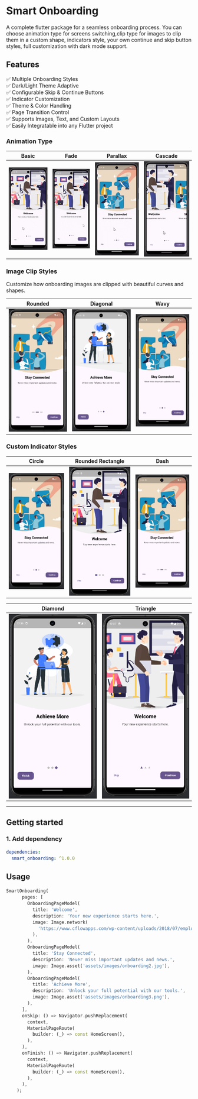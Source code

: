 
# Smart Onboarding
A complete flutter package for a seamless onboarding process. You can choose animation type for screens switching,clip type for images to clip them in a custom shape, indicators style, your own continue and skip button styles, full customization with dark mode support.

## Features

✅ Multiple Onboarding Styles  
✅ Dark/Light Theme Adaptive  
✅ Configurable Skip & Continue Buttons  
✅ Indicator Customization  
✅ Theme & Color Handling  
✅ Page Transition Control  
✅ Supports Images, Text, and Custom Layouts  
✅ Easily Integratable into any Flutter project

### Animation Type
| Basic | Fade | Parallax | Cascade |
|:-----:|:----:|:--------:|:-------:|
| ![](https://github.com/ShifaSaleem/smart_onboarding/blob/master/images/Onboarding%20basic.gif) | ![](https://github.com/ShifaSaleem/smart_onboarding/blob/master/images/onboarding%20fade.gif) | ![](https://github.com/ShifaSaleem/smart_onboarding/blob/master/images/onboarding%20parallax.gif) | ![](https://github.com/ShifaSaleem/smart_onboarding/blob/master/images/onboarding%20cascade.gif) |

### Image Clip Styles

Customize how onboarding images are clipped with beautiful curves and shapes.

| Rounded | Diagonal | Wavy |
|:-------:|:--------:|:----:|
| ![](https://github.com/ShifaSaleem/smart_onboarding/blob/master/images/Onboarding%20indicator%20dash.png) | ![](https://github.com/ShifaSaleem/smart_onboarding/blob/master/images/Onboarding%20clipe%20diagonal.png) | ![](https://github.com/ShifaSaleem/smart_onboarding/blob/master/images/Onboarding%20clip%20wavy.png) |

### Custom Indicator Styles

| Circle | Rounded Rectangle | Dash |
|:------:|:---------:|:----:|
| ![](https://github.com/ShifaSaleem/smart_onboarding/blob/master/images/Onboarding%20clip%20wavy.png) | ![](https://github.com/ShifaSaleem/smart_onboarding/blob/master/images/Onboarding%20indicator%20rounded%20rectange.png) | ![](https://github.com/ShifaSaleem/smart_onboarding/blob/master/images/Onboarding%20indicator%20dash.png) | 

| Diamond | Triangle | 
|:------:|:---------:|
| ![](https://github.com/ShifaSaleem/smart_onboarding/blob/master/images/Onboarding%20indicator%20diamond.png) | ![](https://github.com/ShifaSaleem/smart_onboarding/blob/master/images/Onboarding%20indicator%20triangle.png) |

---

## Getting started

### 1. Add dependency

```yaml
dependencies:
  smart_onboarding: ^1.0.0
```

## Usage

```dart
SmartOnboarding(
      pages: [
        OnboardingPageModel(
          title: 'Welcome',
          description: 'Your new experience starts here.',
          image: Image.network(
            'https://www.cflowapps.com/wp-content/uploads/2018/07/employee-onboarding-process-flow.png',
          ),
        ),
        OnboardingPageModel(
          title: 'Stay Connected',
          description: 'Never miss important updates and news.',
          image: Image.asset('assets/images/onboarding2.jpg'),
        ),
        OnboardingPageModel(
          title: 'Achieve More',
          description: 'Unlock your full potential with our tools.',
          image: Image.asset('assets/images/onboarding3.png'),
        ),
      ],
      onSkip: () => Navigator.pushReplacement(
        context,
        MaterialPageRoute(
          builder: (_) => const HomeScreen(),
        ),
      ),
      onFinish: () => Navigator.pushReplacement(
        context,
        MaterialPageRoute(
          builder: (_) => const HomeScreen(),
        ),
      ),
    );
```
